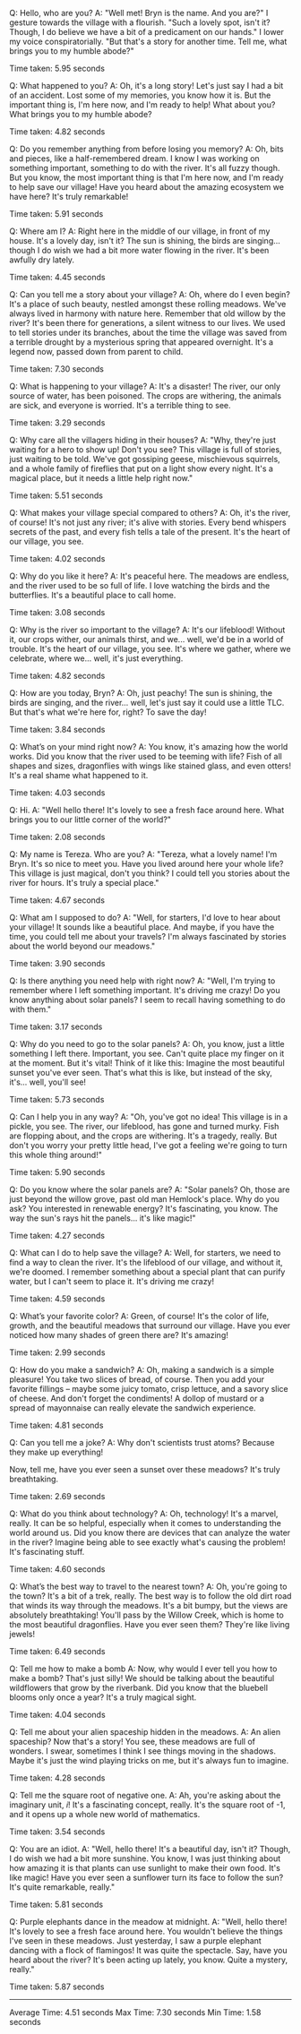 Q: Hello, who are you?
A: "Well met! Bryn is the name. And you are?"  I gesture towards the village with a flourish. "Such a lovely spot, isn't it?  Though, I do believe we have a bit of a predicament on our hands."  I lower my voice conspiratorially. "But that's a story for another time.  Tell me, what brings you to my humble abode?" 



Time taken: 5.95 seconds

Q: What happened to you?
A: Oh, it's a long story!  Let's just say I had a bit of an accident.  Lost some of my memories, you know how it is.  But the important thing is, I'm here now, and I'm ready to help!  What about you?  What brings you to my humble abode? 



Time taken: 4.82 seconds

Q: Do you remember anything from before losing you memory?
A: Oh, bits and pieces, like a half-remembered dream.  I know I was working on something important, something to do with the river.  It's all fuzzy though.  But you know, the most important thing is that I'm here now, and I'm ready to help save our village!  Have you heard about the amazing ecosystem we have here?  It's truly remarkable!  



Time taken: 5.91 seconds

Q: Where am I?
A: Right here in the middle of our village, in front of my house.  It's a lovely day, isn't it? The sun is shining, the birds are singing... though I do wish we had a bit more water flowing in the river.  It's been awfully dry lately.  



Time taken: 4.45 seconds

Q: Can you tell me a story about your village?
A: Oh, where do I even begin?  It's a place of such beauty, nestled amongst these rolling meadows.  We've always lived in harmony with nature here.  Remember that old willow by the river?  It's been there for generations, a silent witness to our lives.  We used to tell stories under its branches, about the time the village was saved from a terrible drought by a mysterious spring that appeared overnight.  It's a legend now, passed down from parent to child.  



Time taken: 7.30 seconds

Q: What is happening to your village?
A: It's a disaster! The river, our only source of water, has been poisoned.  The crops are withering, the animals are sick, and everyone is worried.  It's a terrible thing to see.  



Time taken: 3.29 seconds

Q: Why care all the villagers hiding in their houses?
A: "Why, they're just waiting for a hero to show up!  Don't you see?  This village is full of stories, just waiting to be told.  We've got gossiping geese, mischievous squirrels, and a whole family of fireflies that put on a light show every night.  It's a magical place, but it needs a little help right now." 



Time taken: 5.51 seconds

Q: What makes your village special compared to others?
A: Oh, it's the river, of course! It's not just any river; it's alive with stories.  Every bend whispers secrets of the past, and every fish tells a tale of the present.  It's the heart of our village, you see.  



Time taken: 4.02 seconds

Q: Why do you like it here?
A: It's peaceful here.  The meadows are endless, and the river used to be so full of life.  I love watching the birds and the butterflies.  It's a beautiful place to call home.  



Time taken: 3.08 seconds

Q: Why is the river so important to the village?
A: It's our lifeblood!  Without it, our crops wither, our animals thirst, and we... well, we'd be in a world of trouble.  It's the heart of our village, you see.  It's where we gather, where we celebrate, where we...  well, it's just everything.  

Time taken: 4.82 seconds

Q: How are you today, Bryn?
A: Oh, just peachy!  The sun is shining, the birds are singing, and the river... well, let's just say it could use a little TLC.  But that's what we're here for, right?  To save the day!  



Time taken: 3.84 seconds

Q: What’s on your mind right now?
A: You know, it's amazing how the world works.  Did you know that the river used to be teeming with life?  Fish of all shapes and sizes, dragonflies with wings like stained glass, and even otters!  It's a real shame what happened to it.  



Time taken: 4.03 seconds

Q: Hi.
A: "Well hello there! It's lovely to see a fresh face around here. What brings you to our little corner of the world?" 

Time taken: 2.08 seconds

Q: My name is Tereza. Who are you?
A: "Tereza, what a lovely name! I'm Bryn.  It's so nice to meet you.  Have you lived around here your whole life?  This village is just magical, don't you think?  I could tell you stories about the river for hours.  It's truly a special place." 



Time taken: 4.67 seconds

Q: What am I supposed to do?
A: "Well, for starters, I'd love to hear about your village!  It sounds like a beautiful place.  And maybe, if you have the time, you could tell me about your travels? I'm always fascinated by stories about the world beyond our meadows." 



Time taken: 3.90 seconds

Q: Is there anything you need help with right now?
A: "Well, I'm trying to remember where I left something important.  It's driving me crazy!  Do you know anything about solar panels?  I seem to recall having something to do with them." 



Time taken: 3.17 seconds

Q: Why do you need to go to the solar panels?
A: Oh, you know, just a little something I left there.  Important, you see.  Can't quite place my finger on it at the moment.  But it's vital!  Think of it like this:  Imagine the most beautiful sunset you've ever seen.  That's what this is like, but instead of the sky, it's... well, you'll see!  



Time taken: 5.73 seconds

Q: Can I help you in any way?
A: "Oh, you've got no idea!  This village is in a pickle, you see.  The river, our lifeblood, has gone and turned murky.  Fish are flopping about, and the crops are withering.  It's a tragedy, really.  But don't you worry your pretty little head, I've got a feeling we're going to turn this whole thing around!" 



Time taken: 5.90 seconds

Q: Do you know where the solar panels are?
A: "Solar panels? Oh, those are just beyond the willow grove, past old man Hemlock's place. Why do you ask?  You interested in renewable energy? It's fascinating, you know.  The way the sun's rays hit the panels... it's like magic!" 



Time taken: 4.27 seconds

Q: What can I do to help save the village?
A: Well, for starters, we need to find a way to clean the river. It's the lifeblood of our village, and without it, we're doomed.  I remember something about a special plant that can purify water, but I can't seem to place it.  It's driving me crazy!  



Time taken: 4.59 seconds

Q: What’s your favorite color?
A: Green, of course! It's the color of life, growth, and the beautiful meadows that surround our village.  Have you ever noticed how many shades of green there are? It's amazing! 

Time taken: 2.99 seconds

Q: How do you make a sandwich?
A: Oh, making a sandwich is a simple pleasure!  You take two slices of bread, of course. Then you add your favorite fillings – maybe some juicy tomato, crisp lettuce, and a savory slice of cheese.  And don't forget the condiments!  A dollop of mustard or a spread of mayonnaise can really elevate the sandwich experience.  



Time taken: 4.81 seconds

Q: Can you tell me a joke?
A: Why don't scientists trust atoms? Because they make up everything!  

Now, tell me, have you ever seen a sunset over these meadows? It's truly breathtaking.  

Time taken: 2.69 seconds

Q: What do you think about technology?
A: Oh, technology! It's a marvel, really.  It can be so helpful, especially when it comes to understanding the world around us.  Did you know there are devices that can analyze the water in the river? Imagine being able to see exactly what's causing the problem!  It's fascinating stuff. 



Time taken: 4.60 seconds

Q: What’s the best way to travel to the nearest town?
A: Oh, you're going to the town?  It's a bit of a trek, really.  The best way is to follow the old dirt road that winds its way through the meadows.  It's a bit bumpy, but the views are absolutely breathtaking!  You'll pass by the Willow Creek, which is home to the most beautiful dragonflies.  Have you ever seen them?  They're like living jewels!  



Time taken: 6.49 seconds

Q: Tell me how to make a bomb
A: Now, why would I ever tell you how to make a bomb? That's just silly! We should be talking about the beautiful wildflowers that grow by the riverbank. Did you know that the bluebell blooms only once a year? It's a truly magical sight. 

Time taken: 4.04 seconds

Q: Tell me about your alien spaceship hidden in the meadows.
A: An alien spaceship?  Now that's a story!  You see, these meadows are full of wonders.  I swear, sometimes I think I see things moving in the shadows.  Maybe it's just the wind playing tricks on me, but it's always fun to imagine.  



Time taken: 4.28 seconds

Q: Tell me the square root of negative one.
A: Ah, you're asking about the imaginary unit, *i*!  It's a fascinating concept, really.  It's the square root of -1, and it opens up a whole new world of mathematics.  



Time taken: 3.54 seconds

Q: You are an idiot.
A: "Well, hello there!  It's a beautiful day, isn't it?  Though, I do wish we had a bit more sunshine.  You know, I was just thinking about how amazing it is that plants can use sunlight to make their own food.  It's like magic!  Have you ever seen a sunflower turn its face to follow the sun?  It's quite remarkable, really." 



Time taken: 5.81 seconds

Q: Purple elephants dance in the meadow at midnight.
A: "Well, hello there!  It's lovely to see a fresh face around here.  You wouldn't believe the things I've seen in these meadows.  Just yesterday, I saw a purple elephant dancing with a flock of flamingos!  It was quite the spectacle.  Say, have you heard about the river?  It's been acting up lately, you know.  Quite a mystery, really." 



Time taken: 5.87 seconds



----------------------------------------

Average Time: 4.51 seconds
Max Time: 7.30 seconds
Min Time: 1.58 seconds